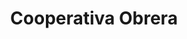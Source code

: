 ---
title: "Cooperativa Obrera"
url: /chos-malal/cooperativa-obrera-general-paz/
shop: supermercado
---